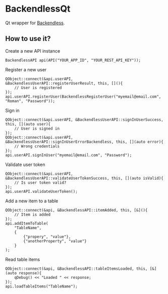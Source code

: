 # BackendlessQt

Qt wrapper for [Backendless](https://backendless.com).

## How to use it?

Create a new API instance
```
BackendlessAPI api(API("YOUR_APP_ID", "YOUR_REST_API_KEY"));
```

Register a new user
```
QObject::connect(&api.userAPI, &BackendlessUserAPI::registerUserResult, this, [](){
    // User is registered
});
api.userAPI.registerUser(BackendlessRegisterUser("myemail@email.com", "Roman", "Password"));
```

Sign in
```
QObject::connect(&api.userAPI, &BackendlessUserAPI::signInUserSuccess, this, [](auto user){
    // User is signed in
});
QObject::connect(&api.userAPI, &BackendlessUserAPI::signInUserErrorBackendless, this, [](auto error){
    // Wrong credentials
});
api.userAPI.signInUser("myemail@email.com", "Password");
```

Validate user token
```
QObject::connect(&api.userAPI, &BackendlessUserAPI::validateUserTokenSuccess, this, [](auto isValid){
    // Is user token valid?
});
api.userAPI.validateUserToken();
```

Add a new item to a table
```
QObject::connect(&api, &BackendlessAPI::itemAdded, this, [&](){
    // Item is added
});
api.addItemToTable(
    "TableName", 
    {
        {"propery", "value"}, 
        {"anotherProperty", "value"}
    }
);
```

Read table items
```
QObject::connect(&api, &BackendlessAPI::tableItemsLoaded, this, [&](auto response){
    qDebug() << "Loaded " << response;
});
api.loadTableItems("TableName");
```

